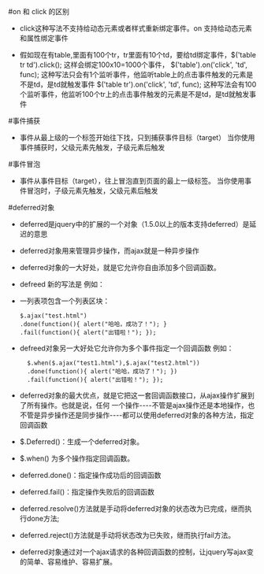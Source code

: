 #on 和 click 的区别


*   click这种写法不支持给动态元素或者样式重新绑定事件。on 支持给动态元素和属性绑定事件

*   假如现在有table,里面有100个tr，tr里面有10个td，要给td绑定事件，$('table tr td').click(); 这样会绑定100x10=1000个事件，
$('table').on('click', 'td', func); 这种写法只会有1个监听事件，他监听table上的点击事件触发的元素是不是td，是td就触发事件
$('table tr').on('click', 'td', func); 这种写法会有100个监听事件，他监听100个tr上的点击事件触发的元素是不是td，是td就触发事件

#事件捕获
+ 事件从最上级的一个标签开始往下找，只到捕获事件目标（target）
当你使用事件捕获时，父级元素先触发，子级元素后触发

#事件冒泡
+ 事件从事件目标（target），往上冒泡直到页面的最上一级标签。
当你使用事件冒泡时，子级元素先触发，父级元素后触发

#deferred对象
+ deferred是jquery中的扩展的一个对象（1.5.0以上的版本支持deferred）是延迟的意思

+ deferred对象用来管理异步操作，而ajax就是一种异步操作

+ deferred对象的一大好处，就是它允许你自由添加多个回调函数。

*   defreed 新的写法是 例如：
*   一列表项包含一个列表区块：

        $.ajax("test.html")
        .done(function(){ alert("哈哈，成功了！"); }
        .fail(function(){ alert("出错啦！"); });
* defreed对象另一大好处它允许你为多个事件指定一个回调函数 例如：  
 
        $.when($.ajax("test1.html"),$.ajax("test2.html"))
        .done(function(){ alert("哈哈，成功了！"); })
        .fail(function(){ alert("出错啦！"); });
       
* deferred对象的最大优点，就是它把这一套回调函数接口，从ajax操作扩展到了所有操作。也就是说，任何 
 一个操作----不管是ajax操作还是本地操作，也不管是异步操作还是同步操作----都可以使用deferred对象的各种方法，指定回调函数
 
* $.Deferred()：生成一个deferred对象。

* $.when() 为多个操作指定回调函数。

* deferred.done()：指定操作成功后的回调函数

* deferred.fail()：指定操作失败后的回调函数

* deferred.resolve()方法就是手动将deferred对象的状态改为已完成，继而执行done方法; 

* deferred.reject()方法就是手动将状态改为已失败，继而执行fail方法。

* deferred对象通过对一个ajax请求的各种回调函数的控制，让jquery写ajax变的简单、容易维护、容易扩展。 